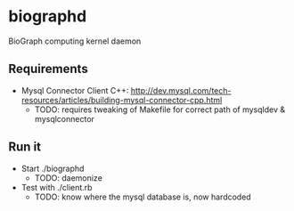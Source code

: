 biographd
=========

BioGraph computing kernel daemon


Requirements
------------

* Mysql Connector Client C++: http://dev.mysql.com/tech-resources/articles/building-mysql-connector-cpp.html
    * TODO: requires tweaking of Makefile for correct path of mysqldev & mysqlconnector

Run  it
-------

* Start ./biographd
    * TODO: daemonize
* Test with ./client.rb
    * TODO: know where the mysql database is, now hardcoded
